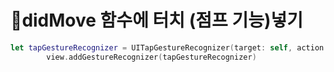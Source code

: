 # 📍didMove 함수에 터치 (점프 기능)넣기
```swift
let tapGestureRecognizer = UITapGestureRecognizer(target: self, action: #selector(jump(_:)))
        view.addGestureRecognizer(tapGestureRecognizer)
```
